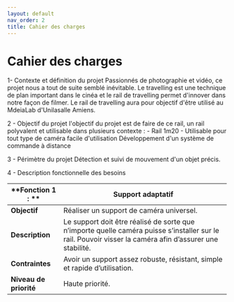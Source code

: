 ```yaml
---
layout: default
nav_order: 2
title: Cahier des charges 
---
```


# Cahier des charges 
1- Contexte et définition du projet 
Passionnés de photographie et vidéo, ce projet nous a tout de suite semblé inévitable. Le travelling est une technique de plan important dans le cinéa et le rail de travelling permet d'innover dans notre façon de filmer. Le rail de travelling aura pour objectif d'être utilisé au MdeiaLab d'Unilasalle Amiens. 

2 - Objectif du projet 
l'objectif du projet est de faire de ce rail, un rail polyvalent et utilisable dans plusieurs contexte :
    - Rail 1m20
    - Utilisable pour tout type de caméra
    facile d'utilisation
    Développement d'un système de commande à distance

3 - Périmètre du projet 
Détection et suivi de mouvement d'un objet précis.

4 - Description fonctionnelle des besoins

| **Fonction 1 : ** |          Support adaptatif                            |
|------------------------------------|--------------------------------------|
| **Objectif**                      | Réaliser un support de caméra universel. |
| **Description**                    | Le support doit être réalisé de sorte que n’importe quelle caméra puisse s’installer sur le rail. Pouvoir visser la caméra afin d’assurer une stabilité. |
| **Contraintes**                    | Avoir un support assez robuste, résistant, simple et rapide d’utilisation. |
| **Niveau de priorité**             | Haute priorité. |
